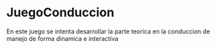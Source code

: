 # JuegoConduccion
En este juego se intenta desarrollar la parte teorica en la conduccion de manejo de forma dinamica e interactiva 
